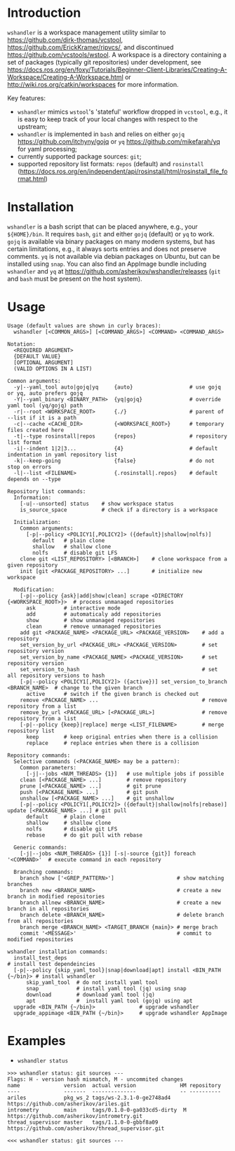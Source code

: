 Introduction
============

`wshandler` is a workspace management utility similar to
<https://github.com/dirk-thomas/vcstool>,
<https://github.com/ErickKramer/ripvcs/>, and discontinued
<https://github.com/vcstools/wstool>. A workspace is a directory containing a
set of packages (typically git repositories) under development, see
<https://docs.ros.org/en/foxy/Tutorials/Beginner-Client-Libraries/Creating-A-Workspace/Creating-A-Workspace.html>
or <http://wiki.ros.org/catkin/workspaces> for more information.

Key features:
- `wshandler` mimics `wstool`'s 'stateful' workflow dropped in `vcstool`, e.g.,
  it is easy to keep track of your local changes with respect to the upstream;
- `wshandler` is implemented in `bash` and relies on either `gojq`
  <https://github.com/itchyny/gojq> or `yq` <https://github.com/mikefarah/yq>
  for yaml processing;
- currently supported package sources: `git`;
- supported repository list formats: `repos` (default) and `rosinstall`
  (<https://docs.ros.org/en/independent/api/rosinstall/html/rosinstall_file_format.html>)


Installation
============

`wshandler` is a bash script that can be placed anywhere, e.g., your
`${HOME}/bin`. It requires `bash`, `git` and either `gojq` (default) or `yq` to
work. `gojq` is available via binary packages on many modern systems, but has
certain limitations, e.g., it always sorts entries and does not preserve
comments. `yq` is not available via debian packages on Ubuntu, but can be
installed using `snap`. You can also find an AppImage bundle including
`wshandler` and `yq` at <https://github.com/asherikov/wshandler/releases>
(`git` and `bash` must be present on the host system).


Usage
=====

```
Usage (default values are shown in curly braces):
  wshandler [<COMMON_ARGS>] [<COMMAND_ARGS>] <COMMAND> <COMMAND_ARGS>

Notation:
  <REQUIRED ARGUMENT>
  {DEFAULT VALUE}
  [OPTIONAL ARGUMENT]
  (VALID OPTIONS IN A LIST)

Common arguments:
  -y|--yaml_tool auto|gojq|yq     {auto}                  # use gojq or yq, auto prefers gojq
  -Y|--yaml_binary <BINARY_PATH>  {yq|gojq}               # override yaml tool (yq/gojq) path
  -r|--root <WORKSPACE_ROOT>      {./}                    # parent of --list if it is a path
  -c|--cache <CACHE_DIR>          {<WORKSPACE_ROOT>}      # temporary files created here
  -t|--type rosinstall|repos      {repos}                 # repository list format
  -i|--indent 1|2|3...            {4}                     # default indentation in yaml repository list
  -k|--keep-going                 {false}                 # do not stop on errors
  -l|--list <FILENAME>            {.rosinstall|.repos}    # default depends on --type

Repository list commands:
  Information:
    [-u|--unsorted] status    # show workspace status
    is_source_space           # check if a directory is a workspace

  Initialization:
    Common arguments:
      [-p|--policy <POLICY1[,POLICY2]> ({default}|shallow|nolfs)]
        default   # plain clone
        shallow   # shallow clone
        nolfs     # disable git LFS
    clone git <LIST_REPOSITORY> [<BRANCH>]    # clone workspace from a given repository
    init [git <PACKAGE_REPOSITORY> ...]       # initialize new workspace

  Modification:
    [-p|--policy {ask}|add|show|clean] scrape <DIRECTORY {<WORKSPACE_ROOT>}>  # process unmanaged repositories
      ask         # interactive mode
      add         # automaticaly add repositories
      show        # show unmanaged repositories
      clean       # remove unmanaged repositories
    add git <PACKAGE_NAME> <PACKAGE_URL> <PACKAGE_VERSION>    # add a repository
    set_version_by_url <PACKAGE_URL> <PACKAGE_VERSION>        # set repository version
    set_version_by_name <PACKAGE_NAME> <PACKAGE_VERSION>      # set repository version
    set_version_to_hash                                       # set all repository versions to hash
    [-p|--policy <POLICY1[,POLICY2]> ({active})] set_version_to_branch <BRANCH_NAME>  # change to the given branch
      active      # switch if the given branch is checked out
    remove <PACKAGE_NAME> ...                                 # remove repository from a list
    remove_by_url <PACKAGE_URL> [<PACKAGE_URL>]               # remove repository from a list
    [-p|--policy {keep}|replace] merge <LIST_FILENAME>        # merge repository list
      keep        # keep original entries when there is a collision
      replace     # replace entries when there is a collision

Repository commands:
  Selective commands (<PACKAGE_NAME> may be a pattern):
    Common parameters:
      [-j|--jobs <NUM_THREADS> {1}]   # use multiple jobs if possible
    clean [<PACKAGE_NAME> ...]        # remove repository
    prune [<PACKAGE_NAME> ...]        # git prune
    push [<PACKAGE_NAME> ...]         # git push
    unshallow [<PACKAGE_NAME> ...]    # git unshallow
    [-p|--policy <POLICY1[,POLICY2]> ({default}|shallow|nolfs|rebase)] update [<PACKAGE_NAME> ...] # git pull
      default     # plain clone
      shallow     # shallow clone
      nolfs       # disable git LFS
      rebase      # do git pull with rebase

  Generic commands:
    [-j|--jobs <NUM_THREADS> {1}] [-s|-source {git}] foreach '<COMMAND>'  # execute command in each repository

  Branching commands:
    branch show ['<GREP_PATTERN>']                    # show matching branches
    branch new <BRANCH_NAME>                          # create a new branch in modified repositories
    branch allnew <BRANCH_NAME>                       # create a new branch in all repositories
    branch delete <BRANCH_NAME>                       # delete branch from all repositories
    branch merge <BRANCH_NAME> <TARGET_BRANCH {main}> # merge brach
    commit '<MESSAGE>'                                # commit to modified repositories

wshandler installation commands:
  install_test_deps                                                           # install test dependeincies
  [-p|--policy {skip_yaml_tool}|snap|download|apt] install <BIN_PATH {~/bin}> # install wshandler
      skip_yaml_tool  # do not install yaml tool
      snap            # install yaml tool (jq) using snap
      download        # download yaml tool (jq)
      apt             #  install yaml tool (gojq) using apt
  upgrade <BIN_PATH {~/bin}>              # upgrade wshandler
  upgrade_appimage <BIN_PATH {~/bin}>     # upgrade wshandler AppImage
```

Examples
========

- `wshandler status`
```
>>> wshandler status: git sources ---
Flags: H - version hash mismatch, M - uncommited changes
name              version  actual version              HM repository
----              -------  --------------              -- ----------
ariles            pkg_ws_2 tags/ws-2.3.1-0-ge2748ad4      https://github.com/asherikov/ariles.git
intrometry        main     tags/0.1.0-0-ga033cd5-dirty  M https://github.com/asherikov/intrometry.git
thread_supervisor master   tags/1.1.0-0-gbbf8a09          https://github.com/asherikov/thread_supervisor.git

<<< wshandler status: git sources ---
```
